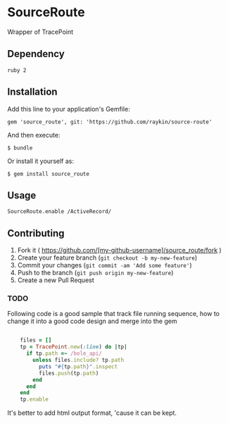 # SourceRoute

Wrapper of TracePoint

## Dependency

    ruby 2

## Installation

Add this line to your application's Gemfile:

    gem 'source_route', git: 'https://github.com/raykin/source-route'

And then execute:

    $ bundle

Or install it yourself as:

    $ gem install source_route

## Usage

    SourceRoute.enable /ActiveRecord/

## Contributing

1. Fork it ( https://github.com/[my-github-username]/source_route/fork )
2. Create your feature branch (`git checkout -b my-new-feature`)
3. Commit your changes (`git commit -am 'Add some feature'`)
4. Push to the branch (`git push origin my-new-feature`)
5. Create a new Pull Request


### TODO

Following code is a good sample that track file running sequence, how to change it into a good code design and merge into the gem

```ruby

    files = []
    tp = TracePoint.new(:line) do |tp|
      if tp.path =~ /bole_api/
        unless files.include? tp.path
          puts "#{tp.path}".inspect
          files.push(tp.path)
        end
      end
    end
    tp.enable

```

It's better to add html output format, 'cause it can be kept.
